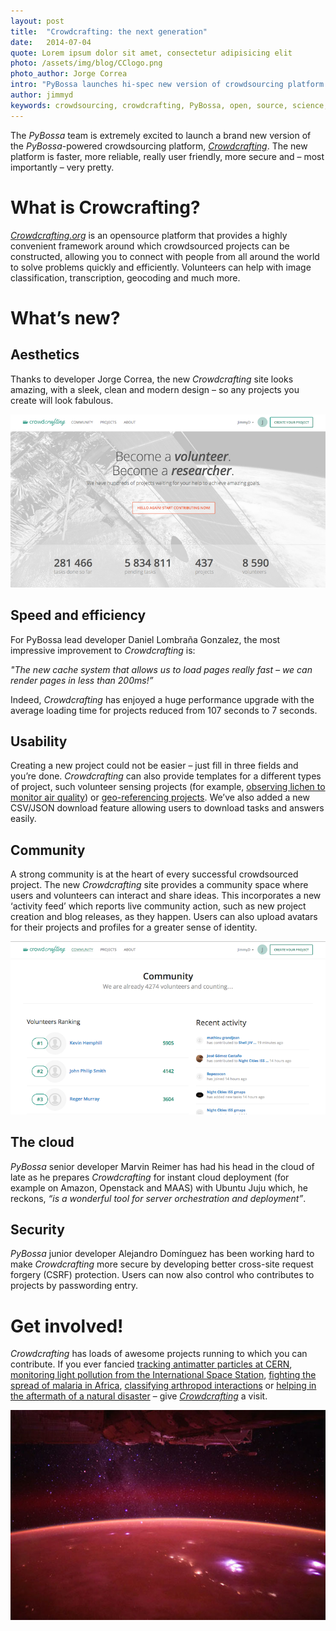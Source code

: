 ```yaml
---
layout: post
title:  "Crowdcrafting: the next generation"
date:   2014-07-04 
quote: Lorem ipsum dolor sit amet, consectetur adipisicing elit
photo: /assets/img/blog/CClogo.png
photo_author: Jorge Correa
intro: "PyBossa launches hi-spec new version of crowdsourcing platform Crowdcrafting.org"
author: jimmyd
keywords: crowdsourcing, crowdcrafting, PyBossa, open, source, science, citizen, opensource 
---
```


The *PyBossa* team is extremely excited to launch a brand new version of the *PyBossa*-powered crowdsourcing platform, [*Crowdcrafting*](http://crowdcrafting.org/). The new platform is faster, more reliable, really user friendly, more secure and – most importantly – very pretty.

# What is Crowcrafting?

[*Crowdcrafting.org*](http://crowdcrafting.org/) is an opensource platform that provides a highly convenient framework around which crowdsourced projects can be constructed, allowing you to connect with people from all around the world to solve problems quickly and efficiently. Volunteers can help with image classification, transcription, geocoding and much more.

# What’s new?

## Aesthetics

Thanks to developer Jorge Correa, the new *Crowdcrafting* site looks amazing, with a sleek, clean and modern design – so any projects you create will look fabulous.

![alttext](/assets/img/blog/ScreenShot1.png "Our new look.")

## Speed and efficiency

For PyBossa lead developer Daniel Lombraña Gonzalez, the most impressive improvement to *Crowdcrafting* is:

*"The new cache system that allows us to load pages really fast – we can render pages in less than 200ms!”*

Indeed, *Crowdcrafting* has enjoyed a huge performance upgrade with the average loading time for projects reduced from 107 seconds to 7 seconds. 

## Usability

Creating a new project could not be easier – just fill in three fields and you’re done.  *Crowdcrafting* can also provide templates for a different types of project, such volunteer sensing projects (for example, [observing lichen to monitor air quality](http://crowdcrafting.org/app/airquality/)) or [geo-referencing projects](http://crowdcrafting.org/app/RuralGeolocator/). We’ve also added a new CSV/JSON download feature allowing users to download tasks and answers easily.

## Community

A strong community is at the heart of every successful crowdsourced project. The new *Crowdcrafting* site provides a community space where users and volunteers can interact and share ideas. This incorporates a new ‘activity feed’ which reports live community action, such as new project creation and blog releases, as they happen. Users can also upload avatars for their projects and profiles for a greater sense of identity.

![alttext](/assets/img/blog/ScreenShot2.png "Crowdcrafting community page.")

## The cloud

*PyBossa* senior developer Marvin Reimer has had his head in the cloud of late as he prepares *Crowdcrafting* for instant cloud deployment (for example on Amazon, Openstack and MAAS) with Ubuntu Juju which, he reckons, *“is a wonderful tool for server orchestration and deployment”*.

## Security

*PyBossa* junior developer Alejandro Domínguez has been working hard to make *Crowdcrafting* more secure by developing better cross-site request forgery (CSRF) protection. Users can now also control who contributes to projects by passwording entry.

# Get involved!

*Crowdcrafting* has loads of awesome projects running to which you can contribute. If you ever fancied [tracking antimatter particles at CERN](http://crowdcrafting.org/app/antimatter/), [monitoring light pollution from the International Space Station](http://crowdcrafting.org/app/darkskies/), [fighting the spread of malaria in Africa](http://crowdcrafting.org/app/RuralGeolocator/), [classifying arthropod interactions](http://crowdcrafting.org/app/arthropods/) or [helping in the aftermath of a natural disaster](http://crowdcrafting.org/app/philippinestyphoon/) – give [*Crowdcrafting*](http://crowdcrafting.org/) a visit.

![alttext](/assets/img/blog/DarkSkies.jpg "A view of Earth from the International Space Station.")
